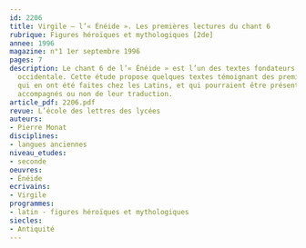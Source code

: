 ```yaml
---
id: 2206
title: Virgile – l’« Énéide ». Les premières lectures du chant 6 
rubrique: Figures héroïques et mythologiques [2de]
annee: 1996
magazine: n°1 1er septembre 1996
pages: 7
description: Le chant 6 de l’« Énéide » est l’un des textes fondateurs de la civilisation
  occidentale. Cette étude propose quelques textes témoignant des premières lectures
  qui en ont été faites chez les Latins, et qui pourraient être présentés à des élèves,
  accompagnés ou non de leur traduction.
article_pdf: 2206.pdf
revue: L’école des lettres des lycées
auteurs:
- Pierre Monat
disciplines:
- langues anciennes
niveau_etudes:
- seconde
oeuvres:
- Énéide
ecrivains:
- Virgile
programmes:
- latin - figures héroïques et mythologiques
siecles:
- Antiquité
---
```

